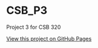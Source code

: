 # CSB_P3
Project 3 for CSB 320

[View this project on GitHub Pages](https://milescaprio.github.io/CSB320_P3)
